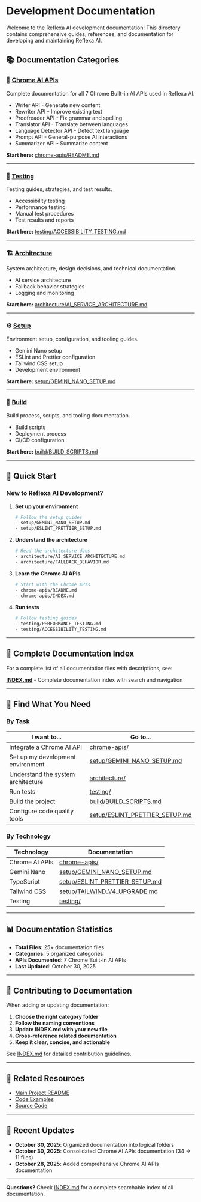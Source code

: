 # Development Documentation

Welcome to the Reflexa AI development documentation! This directory contains comprehensive guides, references, and documentation for developing and maintaining Reflexa AI.

## 📚 Documentation Categories

### 🤖 [Chrome AI APIs](./chrome-apis/)

Complete documentation for all 7 Chrome Built-in AI APIs used in Reflexa AI.

- Writer API - Generate new content
- Rewriter API - Improve existing text
- Proofreader API - Fix grammar and spelling
- Translator API - Translate between languages
- Language Detector API - Detect text language
- Prompt API - General-purpose AI interactions
- Summarizer API - Summarize content

**Start here:** [chrome-apis/README.md](./chrome-apis/README.md)

---

### 🧪 [Testing](./testing/)

Testing guides, strategies, and test results.

- Accessibility testing
- Performance testing
- Manual test procedures
- Test results and reports

**Start here:** [testing/ACCESSIBILITY_TESTING.md](./testing/ACCESSIBILITY_TESTING.md)

---

### 🏗️ [Architecture](./architecture/)

System architecture, design decisions, and technical documentation.

- AI service architecture
- Fallback behavior strategies
- Logging and monitoring

**Start here:** [architecture/AI_SERVICE_ARCHITECTURE.md](./architecture/AI_SERVICE_ARCHITECTURE.md)

---

### ⚙️ [Setup](./setup/)

Environment setup, configuration, and tooling guides.

- Gemini Nano setup
- ESLint and Prettier configuration
- Tailwind CSS setup
- Development environment

**Start here:** [setup/GEMINI_NANO_SETUP.md](./setup/GEMINI_NANO_SETUP.md)

---

### 🔨 [Build](./build/)

Build process, scripts, and tooling documentation.

- Build scripts
- Deployment process
- CI/CD configuration

**Start here:** [build/BUILD_SCRIPTS.md](./build/BUILD_SCRIPTS.md)

---

## 🚀 Quick Start

### New to Reflexa AI Development?

1. **Set up your environment**

   ```bash
   # Follow the setup guides
   - setup/GEMINI_NANO_SETUP.md
   - setup/ESLINT_PRETTIER_SETUP.md
   ```

2. **Understand the architecture**

   ```bash
   # Read the architecture docs
   - architecture/AI_SERVICE_ARCHITECTURE.md
   - architecture/FALLBACK_BEHAVIOR.md
   ```

3. **Learn the Chrome AI APIs**

   ```bash
   # Start with the Chrome APIs
   - chrome-apis/README.md
   - chrome-apis/INDEX.md
   ```

4. **Run tests**
   ```bash
   # Follow testing guides
   - testing/PERFORMANCE_TESTING.md
   - testing/ACCESSIBILITY_TESTING.md
   ```

---

## 📖 Complete Documentation Index

For a complete list of all documentation files with descriptions, see:

**[INDEX.md](./INDEX.md)** - Complete documentation index with search and navigation

---

## 🎯 Find What You Need

### By Task

| I want to...                       | Go to...                                                           |
| ---------------------------------- | ------------------------------------------------------------------ |
| Integrate a Chrome AI API          | [chrome-apis/](./chrome-apis/)                                     |
| Set up my development environment  | [setup/GEMINI_NANO_SETUP.md](./setup/GEMINI_NANO_SETUP.md)         |
| Understand the system architecture | [architecture/](./architecture/)                                   |
| Run tests                          | [testing/](./testing/)                                             |
| Build the project                  | [build/BUILD_SCRIPTS.md](./build/BUILD_SCRIPTS.md)                 |
| Configure code quality tools       | [setup/ESLINT_PRETTIER_SETUP.md](./setup/ESLINT_PRETTIER_SETUP.md) |

### By Technology

| Technology     | Documentation                                                      |
| -------------- | ------------------------------------------------------------------ |
| Chrome AI APIs | [chrome-apis/](./chrome-apis/)                                     |
| Gemini Nano    | [setup/GEMINI_NANO_SETUP.md](./setup/GEMINI_NANO_SETUP.md)         |
| TypeScript     | [setup/ESLINT_PRETTIER_SETUP.md](./setup/ESLINT_PRETTIER_SETUP.md) |
| Tailwind CSS   | [setup/TAILWIND_V4_UPGRADE.md](./setup/TAILWIND_V4_UPGRADE.md)     |
| Testing        | [testing/](./testing/)                                             |

---

## 📊 Documentation Statistics

- **Total Files**: 25+ documentation files
- **Categories**: 5 organized categories
- **APIs Documented**: 7 Chrome Built-in AI APIs
- **Last Updated**: October 30, 2025

---

## 🤝 Contributing to Documentation

When adding or updating documentation:

1. **Choose the right category folder**
2. **Follow the naming conventions**
3. **Update INDEX.md with your new file**
4. **Cross-reference related documentation**
5. **Keep it clear, concise, and actionable**

See [INDEX.md](./INDEX.md) for detailed contribution guidelines.

---

## 🔗 Related Resources

- [Main Project README](../../README.md)
- [Code Examples](../examples/)
- [Source Code](../../src/)

---

## 📝 Recent Updates

- **October 30, 2025**: Organized documentation into logical folders
- **October 30, 2025**: Consolidated Chrome AI APIs documentation (34 → 11 files)
- **October 28, 2025**: Added comprehensive Chrome AI APIs documentation

---

**Questions?** Check [INDEX.md](./INDEX.md) for a complete searchable index of all documentation.
